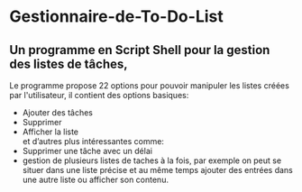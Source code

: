 # Gestionnaire-de-To-Do-List
Un programme en Script Shell pour la gestion des listes de tâches,
---
Le programme propose 22 options pour pouvoir manipuler les listes créées par l'utilisateur, il contient des options basiques:
 * Ajouter des tâches
 * Supprimer
 * Afficher la liste  
et d’autres plus intéressantes comme:
 * Supprimer une tâche avec un délai
 * gestion de plusieurs listes de taches à la fois, par exemple on peut se situer dans une liste précise et au même temps ajouter des entrées dans une autre liste ou afficher son contenu.

